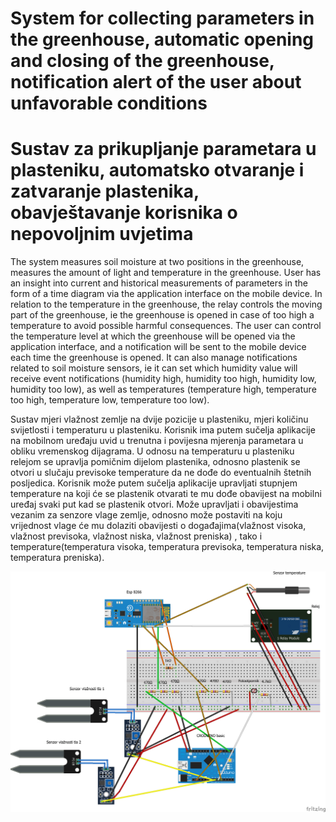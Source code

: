 # System for collecting parameters in the greenhouse, automatic opening and closing of the greenhouse, notification alert of the user about unfavorable conditions
# Sustav za prikupljanje parametara u plasteniku, automatsko otvaranje i zatvaranje plastenika, obavještavanje korisnika o nepovoljnim uvjetima
The system measures soil moisture at two positions in the greenhouse, measures the amount of light and temperature in the greenhouse. User has an insight into current and historical measurements of parameters in the form of a time diagram via the application interface on the mobile device. In relation to the temperature in the greenhouse, the relay controls the moving part of the greenhouse, ie the greenhouse is opened in case of too high a temperature to avoid possible harmful consequences. The user can control the temperature level at which the greenhouse will be opened via the application interface, and a notification will be sent to the mobile device each time the greenhouse is opened. It can also manage notifications related to soil moisture sensors, ie it can set which humidity value will receive event notifications (humidity high, humidity too high, humidity low, humidity too low), as well as temperatures (temperature high, temperature too high, temperature low, temperature too low).

Sustav mjeri vlažnost zemlje na dvije pozicije u plasteniku, mjeri količinu svijetlosti i temperaturu u plasteniku. Korisnik  ima putem sučelja aplikacije na mobilnom uređaju  uvid u trenutna i povijesna mjerenja parametara u obliku vremenskog dijagrama.  U odnosu na temperaturu u plasteniku relejom se upravlja pomičnim dijelom plastenika, odnosno plastenik se otvori u slučaju previsoke temperature da ne dođe do eventualnih štetnih posljedica. Korisnik može putem sučelja aplikacije upravljati stupnjem temperature na koji će se plastenik otvarati te mu dođe obavijest na mobilni uređaj svaki put kad se plastenik otvori. Može upravljati i obavijestima vezanim za senzore vlage zemlje, odnosno može postaviti na koju vrijednost vlage će mu dolaziti obavijesti o događajima(vlažnost visoka, vlažnost previsoka, vlažnost niska, vlažnost preniska) , tako i temperature(temperatura visoka, temperatura previsoka, temperatura  niska, temperatura preniska).



![](Slike/vlaga%20zemlje%2C%20temperatura%2C%20svitlo_bb.png)
